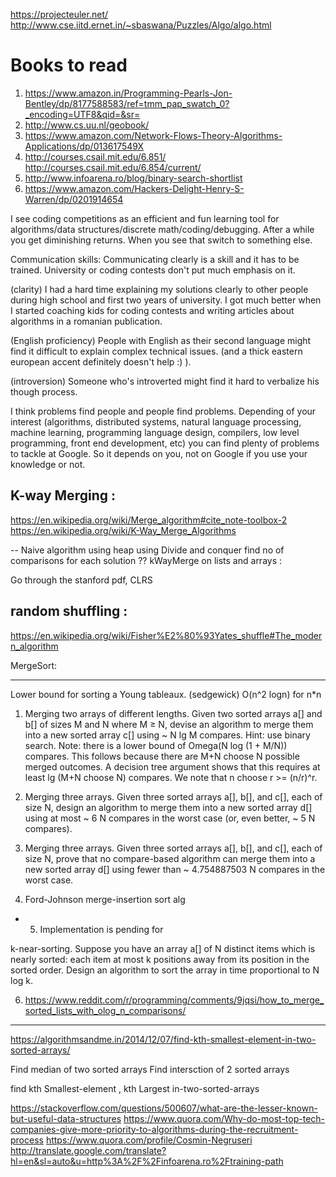 https://projecteuler.net/
http://www.cse.iitd.ernet.in/~sbaswana/Puzzles/Algo/algo.html

# Books to read

1. https://www.amazon.in/Programming-Pearls-Jon-Bentley/dp/8177588583/ref=tmm_pap_swatch_0?_encoding=UTF8&qid=&sr=
2. http://www.cs.uu.nl/geobook/
6. https://www.amazon.com/Network-Flows-Theory-Algorithms-Applications/dp/013617549X
3. http://courses.csail.mit.edu/6.851/
   http://courses.csail.mit.edu/6.854/current/
4. http://www.infoarena.ro/blog/binary-search-shortlist
5. https://www.amazon.com/Hackers-Delight-Henry-S-Warren/dp/0201914654




I see coding competitions as an efficient and fun learning tool for  
algorithms/data structures/discrete math/coding/debugging. 
After a while you get diminishing returns. When you see that switch to something else.


Communication skills: Communicating clearly is a skill and it has to be trained. University or coding contests don't put much emphasis on it.

(clarity) I had a hard time explaining my solutions clearly to other people during high school and first two years of university. I got much better when I started coaching kids for coding contests and writing articles about algorithms in a romanian publication. 

(English proficiency)  People with English as their second language might find it difficult to explain complex technical issues. (and a thick eastern european accent definitely doesn't help :) ).

(introversion) Someone who's introverted might find it hard to verbalize his though process.




I think problems find people and people find problems. 
Depending of your interest (algorithms, distributed systems, 
natural language processing, machine learning, programming 
language design, compilers, low level programming, front end development, etc) 
you can find plenty of problems to tackle at Google. So it depends on you, 
not on Google if you use your knowledge or not.


K-way Merging :
---------------------
https://en.wikipedia.org/wiki/Merge_algorithm#cite_note-toolbox-2
https://en.wikipedia.org/wiki/K-Way_Merge_Algorithms

--
Naive algorithm
using heap
using Divide and conquer 
find no of comparisons for each solution ??
kWayMerge on lists and arrays :

Go through the stanford pdf, CLRS

random shuffling :
-------------------
    
https://en.wikipedia.org/wiki/Fisher%E2%80%93Yates_shuffle#The_modern_algorithm


MergeSort:
*************

Lower bound for sorting a Young tableaux.  (sedgewick)
 O(n^2 logn) for n*n

1. Merging two arrays of different lengths. Given two sorted arrays a[] and b[] of sizes M and N where M ≥ N, devise an algorithm to merge them into a new sorted array c[] using ~ N lg M compares.
Hint: use binary search.
Note: there is a lower bound of Omega(N log (1 + M/N)) compares. This follows because there are M+N choose N possible merged outcomes. A decision tree argument shows that this requires at least lg (M+N choose N) compares. We note that n choose r >= (n/r)^r.

2. Merging three arrays. Given three sorted arrays a[], b[], and c[], each of size N, design an algorithm to merge them into a new sorted array d[] using at most ~ 6 N compares in the worst case (or, even better, ~ 5 N compares).

3. Merging three arrays. Given three sorted arrays a[], b[], and c[], each of size N, prove that no compare-based algorithm can merge them into a new sorted array d[] using fewer than ~ 4.754887503 N compares in the worst case.

4. Ford-Johnson merge-insertion sort alg

* 5. Implementation is pending for 

 k-near-sorting. Suppose you have an array a[] of N distinct items which is nearly sorted: each item at most k positions away from its position in the sorted order. Design an algorithm to sort the array in time proportional to N log k.

6. https://www.reddit.com/r/programming/comments/9jqsi/how_to_merge_sorted_lists_with_olog_n_comparisons/


----
https://algorithmsandme.in/2014/12/07/find-kth-smallest-element-in-two-sorted-arrays/

Find median of two sorted arrays
Find intersction of 2 sorted arrays

find kth Smallest-element , kth Largest in-two-sorted-arrays





https://stackoverflow.com/questions/500607/what-are-the-lesser-known-but-useful-data-structures
https://www.quora.com/Why-do-most-top-tech-companies-give-more-priority-to-algorithms-during-the-recruitment-process
https://www.quora.com/profile/Cosmin-Negruseri
http://translate.google.com/translate?hl=en&sl=auto&u=http%3A%2F%2Finfoarena.ro%2Ftraining-path




